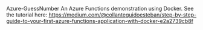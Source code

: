 Azure-GuessNumber
An Azure Functions demonstration using Docker. See the tutorial here: https://medium.com/@collanteguidoesteban/step-by-step-guide-to-your-first-azure-functions-application-with-docker-e2a2739cb8f
